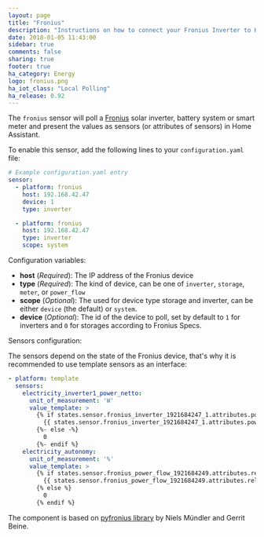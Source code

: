 ```yaml
---
layout: page
title: "Fronius"
description: "Instructions on how to connect your Fronius Inverter to Home Assistant."
date: 2018-01-05 11:43:00
sidebar: true
comments: false
sharing: true
footer: true
ha_category: Energy
logo: fronius.png
ha_iot_class: "Local Polling"
ha_release: 0.92
---
```


The `fronius` sensor will poll a [Fronius](http://www.fronius.com/) solar inverter, battery system or smart meter and present the values as sensors (or attributes of sensors) in Home Assistant.

To enable this sensor, add the following lines to your `configuration.yaml` file:

```yaml
# Example configuration.yaml entry
sensor:
  - platform: fronius
    host: 192.168.42.47
    device: 1
    type: inverter

  - platform: fronius
    host: 192.168.42.47
    type: inverter
    scope: system
```

Configuration variables:

- **host** (*Required*): The IP address of the Fronius device
- **type** (*Required*): The kind of device, can be one of `inverter`, `storage`, `meter`, or `power_flow`
- **scope** (*Optional*): The used for device type storage and inverter, can be either `device` (the default) or `system`.
- **device** (*Optional*): The id of the device to poll, set by default to `1` for inverters and `0` for storages according to Fronius Specs.

Sensors configuration:

The sensors depend on the state of the Fronius device, that's why it is recommended to use template sensors as an interface:

```yaml
- platform: template
  sensors:
    electricity_inverter1_power_netto:
      unit_of_measurement: 'W'
      value_template: >
        {% if states.sensor.fronius_inverter_1921684247_1.attributes.power_ac is defined -%}
          {{ states.sensor.fronius_inverter_1921684247_1.attributes.power_ac | float | round(2) }}
        {%- else -%}
          0
        {%- endif %}
    electricity_autonomy:  
      unit_of_measurement: '%'
      value_template: >
        {% if states.sensor.fronius_power_flow_1921684249.attributes.relative_autonomy is defined %}
          {{ states.sensor.fronius_power_flow_1921684249.attributes.relative_autonomy | float | round(2) }}
        {% else %}
          0
        {% endif %}
```

The component is based on  [pyfronius library](https://github.com/nielstron/pyfronius) by Niels Mündler and Gerrit Beine.
